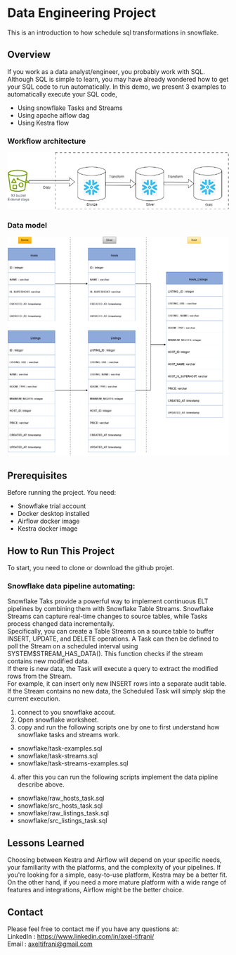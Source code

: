 # Data Engineering Project

This is an introduction to how schedule sql transformations in snowflake.

## Overview

If you work as a data analyst/engineer, you probably work with SQL. Although SQL is simple to learn, you may have already wondered how to get your SQL code to run automatically.
In this demo, we present 3 examples to automatically execute your SQL code,  
  * Using snowflake Tasks and Streams
  * Using apache aiflow dag
  * Using Kestra flow

###  Workflow architecture 
![Workflow architecture](images/workflow.png)  

### Data model
![Data model](images/datamodel.png)  


## Prerequisites

Before running the project. You need:

- Snowflake trial account
- Docker desktop installed
- Airflow docker image
- Kestra docker image

## How to Run This Project

To start, you need to clone or download the github projet.

### Snowflake data pipeline automating:

Snowflake Taks provide a powerful way to implement continuous ELT pipelines by combining them with Snowflake Table Streams. Snowflake Streams can capture real-time changes to source tables, while Tasks process changed data incrementally.  
Specifically, you can create a Table Streams on a source table to buffer INSERT, UPDATE, and DELETE operations. A Task can then be defined to poll the Stream on a scheduled interval using SYSTEM$STREAM_HAS_DATA(). This function checks if the stream contains new modified data.  
If there is new data, the Task will execute a query to extract the modified rows from the Stream.  
For example, it can insert only new INSERT rows into a separate audit table. If the Stream contains no new data, the Scheduled Task will simply skip the current execution.  

1. connect to you snowflake accout.  
2. Open snowflake worksheet.  
3. copy and run the following scripts one by one to first understand how snowflake tasks and streams work.
  * snowflake/task-examples.sql
  * snowflake/task-streams.sql
  * snowflake/task-streams-examples.sql
4. after this you can run the following scripts implement the data pipline describe above.
  * snowflake/raw_hosts_task.sql
  * snowflake/src_hosts_task.sql
  * snowflake/raw_listings_task.sql
  * snowflake/src_listings_task.sql

## Lessons Learned

Choosing between Kestra and Airflow will depend on your specific needs, your familiarity with the platforms, and the complexity of your pipelines. If you're looking for a simple, easy-to-use platform, Kestra may be a better fit. On the other hand, if you need a more mature platform with a wide range of features and integrations, Airflow might be the better choice.

## Contact

Please feel free to contact me if you have any questions at:   
LinkedIn : https://www.linkedin.com/in/axel-tifrani/  
Email : axeltifrani@gmail.com  
 